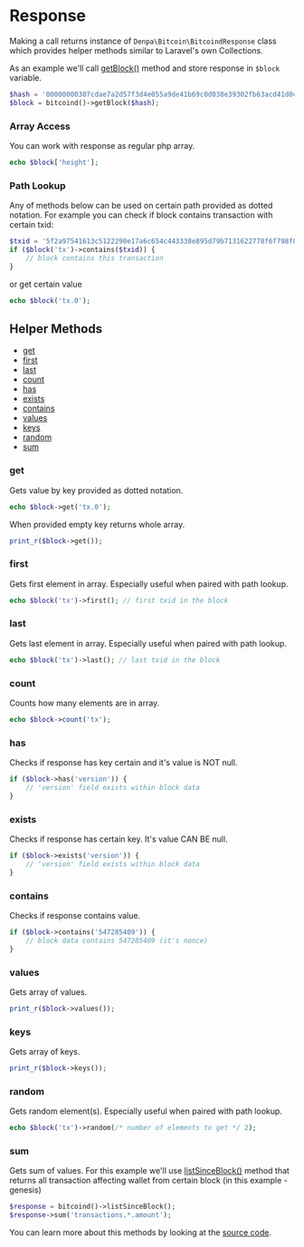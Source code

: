 Response
======================
Making a call returns instance of `Denpa\Bitcoin\BitcoindResponse` class which provides helper methods similar to Laravel's own Collections.

As an example we'll call [getBlock()](https://bitcoin.org/en/developer-reference#getblock) method and store response in `$block` variable.
```php
$hash = '00000000307cdae7a2d57f3d4e055a9de41b69c0d038e39302fb63acd41d0cd1';
$block = bitcoind()->getBlock($hash);
```


### Array Access
You can work with response as regular php array.
```php
echo $block['height'];
```

### Path Lookup
Any of methods below can be used on certain path provided as dotted notation.
For example you can check if block contains transaction with certain txid:
```php
$txid = '5f2a97541613c5122290e17a6c654c443338e895d79b7131622778f6f798f851';
if ($block('tx')->contains($txid)) {
	// block contains this transaction
}
```
or get certain value
```php
echo $block('tx.0');
```

Helper Methods
--------
* [get](https://github.com/denpamusic/laravel-bitcoinrpc/blob/master/doc/06-response.md#get)
* [first](https://github.com/denpamusic/laravel-bitcoinrpc/blob/master/doc/06-response.md#first)
* [last](https://github.com/denpamusic/laravel-bitcoinrpc/blob/master/doc/06-response.md#last)
* [count](https://github.com/denpamusic/laravel-bitcoinrpc/blob/master/doc/06-response.md#count)
* [has](https://github.com/denpamusic/laravel-bitcoinrpc/blob/master/doc/06-response.md#has)
* [exists](https://github.com/denpamusic/laravel-bitcoinrpc/blob/master/doc/06-response.md#exists)
* [contains](https://github.com/denpamusic/laravel-bitcoinrpc/blob/master/doc/06-response.md#constains)
* [values](https://github.com/denpamusic/laravel-bitcoinrpc/blob/master/doc/06-response.md#values)
* [keys](https://github.com/denpamusic/laravel-bitcoinrpc/blob/master/doc/06-response.md#keys)
* [random](https://github.com/denpamusic/laravel-bitcoinrpc/blob/master/doc/06-response.md#random)
* [sum](https://github.com/denpamusic/laravel-bitcoinrpc/blob/master/doc/06-response.md#sum)


### get
Gets value by key provided as dotted notation.
```php
echo $block->get('tx.0');
```
When provided empty key returns whole array.
```php
print_r($block->get());
```

### first
Gets first element in array. Especially useful when paired with path lookup.
```php
echo $block('tx')->first(); // first txid in the block
```

### last
Gets last element in array. Especially useful when paired with path lookup.
```php
echo $block('tx')->last(); // last txid in the block
```

### count
Counts how many elements are in array.
```php
echo $block->count('tx');
```

### has
Checks if response has key certain and it's value is NOT null.
```php
if ($block->has('version')) {
	// 'version' field exists within block data
}
```

### exists
Checks if response has certain key. It's value CAN BE null.
```php
if ($block->exists('version')) {
	// 'version' field exists within block data
}
```

### contains
Checks if response contains value.
```php
if ($block->contains('547285409')) {
	// block data contains 547285409 (it's nonce)
}
```

### values
Gets array of values.
```php
print_r($block->values());
```

### keys
Gets array of keys.
```php
print_r($block->keys());
```

### random
Gets random element(s). Especially useful when paired with path lookup.
```php
echo $block('tx')->random(/* number of elements to get */ 2);
```

### sum
Gets sum of values. For this example we'll use [listSinceBlock()](https://bitcoin.org/en/developer-reference#listsinceblock) method that returns all transaction affecting wallet from certain block (in this example - genesis)
```php
$response = bitcoind()->listSinceBlock();
$response->sum('transactions.*.amount');
```

You can learn more about this methods by looking at the [source code](https://github.com/denpamusic/php-bitcoinrpc/blob/master/src/ResponseArrayTrait.php).
